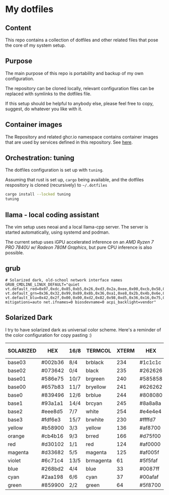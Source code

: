 # My dotfiles

## Content

This repo contains a collection of dotfiles and other related files that pose
the core of my system setup.

## Purpose

The main purpose of this repo is portability and backup of my own
configuration.

The repository can be cloned locally, relevant configuration files can be
replaced with symlinks to the dotfiles file.

If this setup should be helpful to anybody else, please feel
free to copy, suggest, do whatever you like with it.

## Container images

The Repository and related ghcr.io namespace contains container images that are
used by services defined in this repository.
See [here](container-images).

## Orchestration: tuning

The dotfiles configuration is set up with `tuning`.

Assuming that rust is set up, `cargo` being available, and the dotfiles
respository is cloned (recursively) to `~/.dotfiles`

```bash
cargo install --locked tuning
tuning
```

## llama - local coding assistant

The vim setup uses neoai and a local llama-cpp server.
The server is started automatically, using systemd and podman.

The current setup uses iGPU accelerated inference on an _AMD Ryzen 7 PRO 7840U
w/ Radeon 780M Graphics_, but pure CPU inference is also possible.

## grub

```text
# Solarized dark, old-school network interface names
GRUB_CMDLINE_LINUX_DEFAULT="quiet vt.default_red=0x07,0xdc,0x85,0xb5,0x26,0xd3,0x2a,0xee,0x00,0xcb,0x58,0x65,0x83,0x6c,0x93,0xfd vt.default_grn=0x36,0x32,0x99,0x89,0x8b,0x36,0xa1,0xe8,0x2b,0x4b,0x6e,0x7b,0x94,0x71,0xa1,0xf6 vt.default_blu=0x42,0x2f,0x00,0x00,0xd2,0x82,0x98,0xd5,0x36,0x16,0x75,0x83,0x96,0xc4,0xa1,0xe3 mitigations=auto net.ifnames=0 biosdevname=0 acpi_backlight=vendor"
```

## Solarized Dark

I try to have solarized dark as universal color scheme.
Here's a reminder of the color configuration for copy pasting :)

| SOLARIZED | HEX     | 16/8 | TERMCOL   | XTERM | HEX     | `L*A*B`      | RGB           | HSB          | GNU screen |
|-----------|---------|------|-----------|-------|---------|--------------|---------------|--------------|------------|
| base03    | #002b36 | 8/4  | brblack   | 234   | #1c1c1c | `15,-12,-12` | `0,43,54`     | `193,100,21` | K          |
| base02    | #073642 | 0/4  | black     | 235   | #262626 | `20,-12,-12` | `7,54,66`     | `192,90,26`  | k          |
| base01    | #586e75 | 10/7 | brgreen   | 240   | #585858 | `45,-07,-07` | `88,110,117`  | `194,25,46`  | G          |
| base00    | #657b83 | 11/7 | bryellow  | 241   | #626262 | `50,-07,-07` | `101,123,131` | `195,23,51`  | Y          |
| base0     | #839496 | 12/6 | brblue    | 244   | #808080 | `60,-06,-03` | `131,148,150` | `186,13,59`  | B          |
| base1     | #93a1a1 | 14/4 | brcyan    | 245   | #8a8a8a | `65,-05,-02` | `147,161,161` | `180,9,63`   | C          |
| base2     | #eee8d5 | 7/7  | white     | 254   | #e4e4e4 | `92,-00,10`  | `238,232,213` | `44,11,93`   | w          |
| base3     | #fdf6e3 | 15/7 | brwhite   | 230   | #ffffd7 | `97,00,10`   | `253,246,227` | `44,10,99`   | W          |
| yellow    | #b58900 | 3/3  | yellow    | 136   | #af8700 | `60,10,65`   | `181,137,0`   | `45,100,71`  | y          |
| orange    | #cb4b16 | 9/3  | brred     | 166   | #d75f00 | `50,50,55`   | `203,75,22`   | `18,89,80`   | R          |
| red       | #d30102 | 1/1  | red       | 124   | #af0000 | `45,70,60`   | `211,1,2`     | `0,99,83`    | r          |
| magenta   | #d33682 | 5/5  | magenta   | 125   | #af005f | `50,65,-05`  | `211,54,130`  | `331,74,83`  | m          |
| violet    | #6c71c4 | 13/5 | brmagenta | 61    | #5f5faf | `50,15,-45`  | `108,113,196` | `237,45,77`  | M          |
| blue      | #268bd2 | 4/4  | blue      | 33    | #0087ff | `55,-10,-45` | `38,139,210`  | `205,82,82`  | b          |
| cyan      | #2aa198 | 6/6  | cyan      | 37    | #00afaf | `60,-35,-05` | `42,161,152`  | `175,74,63`  | c          |
| green     | #859900 | 2/2  | green     | 64    | #5f8700 | `60,-20,65`  | `133,153,0`   | `68,100,60`  | g          |
